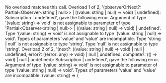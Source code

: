No overload matches this call.
  Overload 1 of 2, '(observerOrNext?: Partial<Observer<string | null>> | ((value: string | null) => void) | undefined): Subscription | undefined', gave the following error.
    Argument of type '(value: string) => void' is not assignable to parameter of type 'Partial<Observer<string | null>> | ((value: string | null) => void) | undefined'.
      Type '(value: string) => void' is not assignable to type '(value: string | null) => void'.
        Types of parameters 'value' and 'value' are incompatible.
          Type 'string | null' is not assignable to type 'string'.
            Type 'null' is not assignable to type 'string'.
  Overload 2 of 2, '(next?: ((value: string | null) => void) | null | undefined, error?: ((error: any) => void) | null | undefined, complete?: (() => void) | null | undefined): Subscription | undefined', gave the following error.
    Argument of type '(value: string) => void' is not assignable to parameter of type '(value: string | null) => void'.
      Types of parameters 'value' and 'value' are incompatible.
      (value: string) => {
